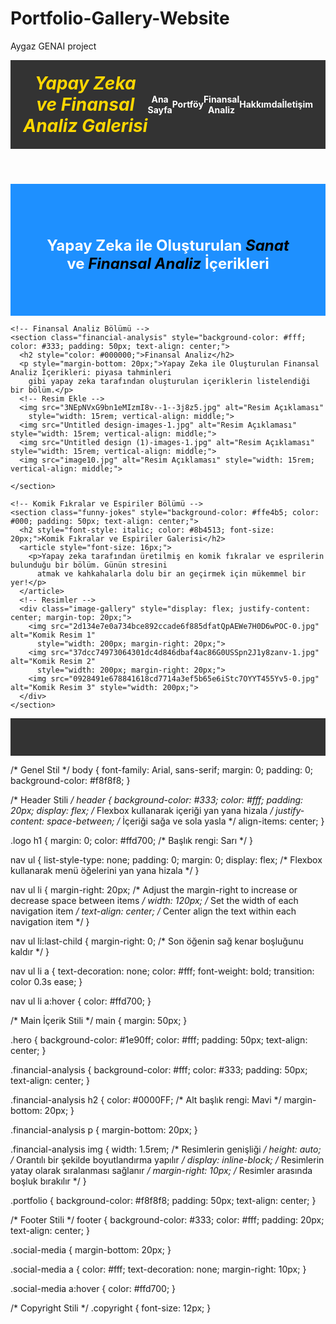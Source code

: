# Portfolio-Gallery-Website
Aygaz GENAI project
<!DOCTYPE html>
<html lang="en">

<head>
  <meta charset="UTF-8">
  <meta name="viewport" content="width=device-width, initial-scale=1.0">
  <title>Yapay Zeka ve Finansal Analiz Galerisi</title>
  <link rel="stylesheet" href="style.css">
</head>

<body>
  <!-- Header -->
  <header
    style="background-color: #333; color: #fff; padding: 20px; display: flex; justify-content: space-between; align-items: center;">
    <div class="logo">
      <h1 style="margin: 0; color: #ffd700; font-style: italic;">Yapay Zeka ve Finansal Analiz Galerisi</h1>
    </div>
    <nav>
      <ul
        style="list-style-type: none; padding: 0; margin: 0; display: flex; align-items: center; justify-content: space-between;">
        <li><a href="index.html"
            style="text-decoration: none; color: #fff; font-weight: bold; transition: color 0.3s ease;">Ana
            Sayfa</a></li>
        <li><a href="portfolio.html"
            style="text-decoration: none; color: #fff; font-weight: bold; transition: color 0.3s ease;">Portföy</a>
        </li>
        <li><a href="financial-analysis.html"
            style="text-decoration: none; color: #fff; font-weight: bold; transition: color 0.3s ease;">Finansal
            Analiz</a></li>
        <li><a href="about.html"
            style="text-decoration: none; color: #fff; font-weight: bold; transition: color 0.3s ease;">Hakkımda</a>
        </li>
        <li><a href="contact.html"
            style="text-decoration: none; color: #fff; font-weight: bold; transition: color 0.3s ease;">İletişim</a>
        </li>
      </ul>
    </nav>
  </header>

  <!-- Main İçerik -->
  <main>
    <!-- Slider veya Hero Bölümü -->
    <section class="hero" style="background-color: #1e90ff; color: #fff; padding: 50px; text-align: center;">
      <h2 style="font-size: 24px;">Yapay Zeka ile Oluşturulan <span
          style="font-style: italic; color: black;">Sanat</span> ve <span
          style="font-style: italic; color: black;">Finansal Analiz</span> İçerikleri</h2>
      <!-- Slider veya Hero İçeriği -->
    </section>

    <!-- Finansal Analiz Bölümü -->
    <section class="financial-analysis" style="background-color: #fff; color: #333; padding: 50px; text-align: center;">
      <h2 style="color: #000000;">Finansal Analiz</h2>
      <p style="margin-bottom: 20px;">Yapay Zeka ile Oluşturulan Finansal Analiz İçerikleri: piyasa tahminleri
        gibi yapay zeka tarafından oluşturulan içeriklerin listelendiği bir bölüm.</p>
      <!-- Resim Ekle -->
      <img src="3NEpNVxG9bn1eMIzmI8v--1--3j8z5.jpg" alt="Resim Açıklaması"
        style="width: 15rem; vertical-align: middle;">
      <img src="Untitled design-images-1.jpg" alt="Resim Açıklaması" style="width: 15rem; vertical-align: middle;">
      <img src="Untitled design (1)-images-1.jpg" alt="Resim Açıklaması" style="width: 15rem; vertical-align: middle;">
      <img src="image10.jpg" alt="Resim Açıklaması" style="width: 15rem; vertical-align: middle;">

    </section>

    <!-- Komik Fıkralar ve Espiriler Bölümü -->
    <section class="funny-jokes" style="background-color: #ffe4b5; color: #000; padding: 50px; text-align: center;">
      <h2 style="font-style: italic; color: #8b4513; font-size: 20px;">Komik Fıkralar ve Espiriler Galerisi</h2>
      <article style="font-size: 16px;">
        <p>Yapay zeka tarafından üretilmiş en komik fıkralar ve esprilerin bulunduğu bir bölüm. Günün stresini
          atmak ve kahkahalarla dolu bir an geçirmek için mükemmel bir yer!</p>
      </article>
      <!-- Resimler -->
      <div class="image-gallery" style="display: flex; justify-content: center; margin-top: 20px;">
        <img src="2d134e7e0a734bce892ccade6f885dfatQpAEWe7H0D6wPOC-0.jpg" alt="Komik Resim 1"
          style="width: 200px; margin-right: 20px;">
        <img src="37dcc74973064301dc4d846dbaf4ac86G0USSpn2J1y8zanv-1.jpg" alt="Komik Resim 2"
          style="width: 200px; margin-right: 20px;">
        <img src="0928491e678841618cd7714a3ef5b65e6iStc7OYYT455Yv5-0.jpg" alt="Komik Resim 3" style="width: 200px;">
      </div>
    </section>
  </main>

  <!-- Footer -->
  <footer style="background-color: #333; color: #fff; padding: 20px; text-align: center;">
    <div class="social-media" style="margin-bottom: 20px;">
      <!-- Sosyal Medya Bağlantıları -->
    </div>
    <div class="copyright" style="font-size: 12px;">
      <!-- Telif Hakkı Bilgisi -->
    </div>
  </footer>
</body>

</html>

/* Genel Stil */
body {
 font-family: Arial, sans-serif;
 margin: 0;
 padding: 0;
 background-color: #f8f8f8;
}

/* Header Stili */
header {
 background-color: #333;
 color: #fff;
 padding: 20px;
 display: flex;
 /* Flexbox kullanarak içeriği yan yana hizala */
 justify-content: space-between;
 /* İçeriği sağa ve sola yasla */
 align-items: center;
}

.logo h1 {
 margin: 0;
 color: #ffd700;
 /* Başlık rengi: Sarı */
}

nav ul {
 list-style-type: none;
 padding: 0;
 margin: 0;
 display: flex;
 /* Flexbox kullanarak menü öğelerini yan yana hizala */
}

nav ul li {
 margin-right: 20px;
 /* Adjust the margin-right to increase or decrease space between items */
 width: 120px;
 /* Set the width of each navigation item */
 text-align: center;
 /* Center align the text within each navigation item */
}

nav ul li:last-child {
 margin-right: 0;
 /* Son öğenin sağ kenar boşluğunu kaldır */
}

nav ul li a {
 text-decoration: none;
 color: #fff;
 font-weight: bold;
 transition: color 0.3s ease;
}

nav ul li a:hover {
 color: #ffd700;
}

/* Main İçerik Stili */
main {
 margin: 50px;
}

.hero {
 background-color: #1e90ff;
 color: #fff;
 padding: 50px;
 text-align: center;
}

.financial-analysis {
 background-color: #fff;
 color: #333;
 padding: 50px;
 text-align: center;
}

.financial-analysis h2 {
 color: #0000FF;
 /* Alt başlık rengi: Mavi */
 margin-bottom: 20px;
}

.financial-analysis p {
 margin-bottom: 20px;
}

.financial-analysis img {
 width: 1.5rem;
 /* Resimlerin genişliği */
 height: auto;
 /* Orantılı bir şekilde boyutlandırma yapılır */
 display: inline-block;
 /* Resimlerin yatay olarak sıralanması sağlanır */
 margin-right: 10px;
 /* Resimler arasında boşluk bırakılır */
}

.portfolio {
 background-color: #f8f8f8;
 padding: 50px;
 text-align: center;
}

/* Footer Stili */
footer {
 background-color: #333;
 color: #fff;
 padding: 20px;
 text-align: center;
}

.social-media {
 margin-bottom: 20px;
}

.social-media a {
 color: #fff;
 text-decoration: none;
 margin-right: 10px;
}

.social-media a:hover {
 color: #ffd700;
}

/* Copyright Stili */
.copyright {
 font-size: 12px;
}

